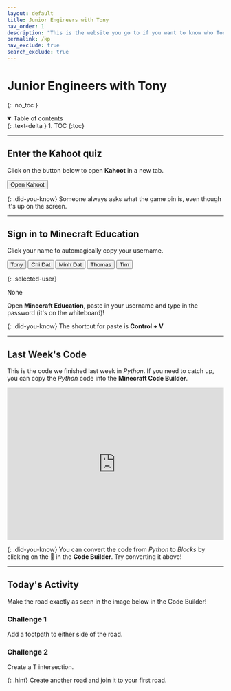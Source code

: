 ```yaml
---
layout: default
title: Junior Engineers with Tony
nav_order: 1
description: "This is the website you go to if you want to know who Tony Le is." 
permalink: /kp
nav_exclude: true
search_exclude: true
---
```


# Junior Engineers with Tony
{: .no_toc }

<details open markdown="block">
  <summary>
    Table of contents
  </summary>
  {: .text-delta }
1. TOC
{:toc}
</details>

---

## Enter the Kahoot quiz
Click on the button below to open **Kahoot** in a new tab.

<a href="https://kahoot.it" target="_blank"><button class="btn btn-purple">Open Kahoot</button></a>

{: .did-you-know}
Someone always asks what the game pin is, even though it's up on the screen.

---

## Sign in to Minecraft Education
Click your name to automagically copy your username.

<div id="roll">
  <button class="btn mr-4 mb-4" id="instructor15">Tony<span style="display:none"></span></button>
  <button class="btn mr-4 mb-4" id="junior168">Chi Dat<span style="display:none"></span></button>
  <button class="btn mr-4 mb-4" id="junior169">Minh Dat<span style="display:none"></span></button>
  <button class="btn mr-4 mb-4" id="junior170">Thomas<span style="display:none"></span></button>
  <button class="btn mr-4 mb-4" id="junior171">Tim<span style="display:none"></span></button>
  <!--
  <button class="btn mr-4 mb-4" id="junior172">Spare<span style="display:none"></span></button>
  -->
</div>

{: .selected-user}
<p id="selected-user">None</p>

Open **Minecraft Education**, paste in your username and type in the password (it's on the whiteboard)!

{: .did-you-know}
The shortcut for paste is **Control + V**

---

## Last Week's Code
This is the code we finished last week in *Python*. If you need to catch up, you can copy the *Python* code into the **Minecraft Code Builder**.

<div style="position:relative;height:0;padding-bottom:70%;overflow:hidden;"><iframe style="position:absolute;top:0;left:0;width:100%;height:100%;" src="https://minecraft.makecode.com/#pub:_JkR94cPWcTkp" frameborder="0" sandbox="allow-popups allow-forms allow-scripts allow-same-origin"></iframe></div>

{: .did-you-know}
You can convert the code from *Python* to *Blocks* by clicking on the 🧩 in the **Code Builder**. Try converting it above!

---

## Today's Activity
Make the road exactly as seen in the image below in the Code Builder!

### Challenge 1
Add a footpath to either side of the road.

### Challenge 2
Create a T intersection.

{: .hint}
Create another road and join it to your first road.

<script>
  const sortList = list => [...list].sort((a, b) => {
    const A = a.textContent, B = b.textContent;
    return (A < B) ? -1 : (A > B) ? 1 : 0;
  });

  window.addEventListener("load", function() {
    const ul = document.getElementById("roll");
    const list = ul.querySelectorAll("button");
    ul.append(...sortList(list));
  });
</script>
<script>
  var domain = "@jnreng.onmicrosoft.com";
  var roll = document.getElementById("roll");
  roll.addEventListener("click", function(event) {
    if (event.target.nodeName == "BUTTON") {
      var button = event.target;
      navigator.clipboard.writeText(button.id + domain);
      for (let i = 0; i < roll.children.length; i++) {
        let student = roll.children[i];
        student.classList.remove("btn-purple");
      };
      button.classList.add("btn-purple");
      document.getElementById("selected-user").innerHTML = "<b>" + button.innerText + "</b>" + button.firstElementChild.innerText;
    };
  });
</script>

